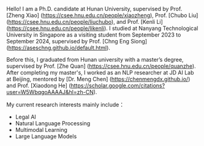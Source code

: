 Hello! I am a Ph.D. candidate at Hunan University, supervised by Prof. [Zheng Xiao] (https://csee.hnu.edu.cn/people/xiaozheng), Prof. [Chubo Liu] (https://csee.hnu.edu.cn/people/liuchubo), and Prof. [Kenli Li] (https://csee.hnu.edu.cn/people/likenli). I studied at Nanyang Technological University in Singapore as a visiting student from September 2023 to September 2024,
supervised by Prof. [Chng Eng Siong] (https://aseschng.github.io/default.html). 

Before this, I graduated from Hunan university with a master’s degree, supervised by Prof. [Zhe Quan] (https://csee.hnu.edu.cn/people/quanzhe).  After completing my master's, I worked as an NLP researcher at JD AI Lab at Beijing, mentored by [Dr. Meng Chen] (https://chenmengdx.github.io/) and Prof. [Xiaodong He] (https://scholar.google.com/citations?user=W5WbqgoAAAAJ&hl=zh-CN). 

My current research interests mainly include：
- Legal AI
-	Natural Language Processing
-	Multimodal Learning
-	Large Language Models
